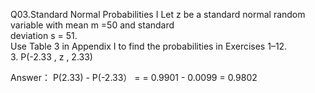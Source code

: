 Q03.Standard Normal Probabilities I Let z be a standard normal random variable with mean m =50 and standard  
deviation s = 51.  
Use Table 3 in Appendix I to find the probabilities in Exercises 1–12.  
3. P(-2.33 , z , 2.33)  

Answer：  P(2.33)  - P(-2.33） = = 0.9901 - 0.0099 = 0.9802  

